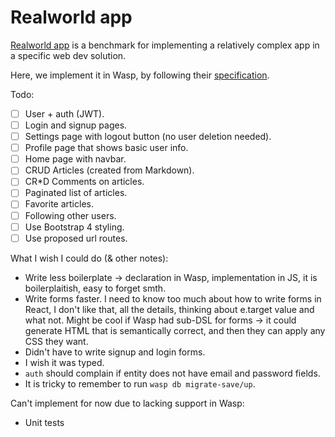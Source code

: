 Realworld app
=================

[Realworld app](https://github.com/gothinkster/realworld) is a benchmark for implementing a relatively complex app in a specific web dev solution.

Here, we implement it in Wasp, by following their [specification](https://github.com/gothinkster/realworld/tree/master/spec).

Todo:
- [ ] User + auth (JWT).
- [ ] Login and signup pages.
- [ ] Settings page with logout button (no user deletion needed).
- [ ] Profile page that shows basic user info.
- [ ] Home page with navbar.
- [ ] CRUD Articles (created from Markdown).
- [ ] CR*D Comments on articles.
- [ ] Paginated list of articles.
- [ ] Favorite articles.
- [ ] Following other users.
- [ ] Use Bootstrap 4 styling.
- [ ] Use proposed url routes.

What I wish I could do (& other notes):
- Write less boilerplate -> declaration in Wasp, implementation in JS, it is boilerplaitish, easy to forget smth.
- Write forms faster. I need to know too much about how to write forms in React, I don't like that, all the details,
  thinking about e.target value and what not. Might be cool if Wasp had sub-DSL for forms -> it could generate HTML that is semantically correct, and then they can apply any CSS they want.
- Didn't have to write signup and login forms.
- I wish it was typed.
- `auth` should complain if entity does not have email and password fields.
- It is tricky to remember to run `wasp db migrate-save/up`.

Can't implement for now due to lacking support in Wasp:
- Unit tests
